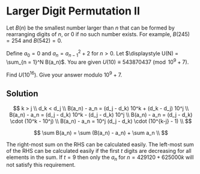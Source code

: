 # Larger Digit Permutation II

Let $B(n)$ be the smallest number larger than $n$ that can be formed by rearranging digits of $n$, or $0$ if no such number exists. For example, $B(245) = 254$ and $B(542) = 0$.

Define $a_0 = 0$ and $a_n = a_{n - 1}^2 + 2$ for $n > 0$.
Let $\displaystyle U(N) = \sum_{n = 1}^N B(a_n)$. You are given $U(10) \equiv 543870437 \pmod{10^9+7}$.

Find $U(10^{16})$. Give your answer modulo $10^9 + 7$.

## Solution

$$
k > j \\
d_k < d_j \\
B(a_n) - a_n = (d_j - d_k) 10^k + (d_k - d_j) 10^j \\
B(a_n) - a_n = (d_j - d_k) 10^k - (d_j - d_k) 10^j \\
B(a_n) - a_n = (d_j - d_k) \cdot (10^k - 10^j) \\
B(a_n) - a_n = 10^j (d_j - d_k) \cdot (10^{k-j} - 1) \\
$$

$$
\sum B(a_n) = \sum (B(a_n) - a_n) + \sum a_n \\
$$

The right-most sum on the RHS can be calculated easily. The left-most sum of the RHS can be calculated easily if the first $t$ digits are decreasing for all elements in the sum. If $t = 9$ then only the $a_n$ for $n = 429120 + 625000 k$ will not satisfy this requirement.
